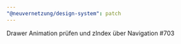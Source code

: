 ```yaml
---
"@neuvernetzung/design-system": patch
---
```


Drawer Animation prüfen und zIndex über Navigation #703
